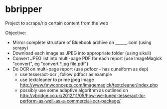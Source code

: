 bbripper
========

Project to scrape/rip certain content from the web

Objective:
- Mirror complete structure of Bluebook archive on ______.com (using scrapy)
- Download each image as JPEG into appropriate folder (using sikuli)
- Convert JPEG list into multi-page PDF for each report (use ImageMagick "convert", eg "convert *.jpg file.pdf")
- Do OCR on multi-page report (use pdfocr - has cuneiform as dep) 
	- use tesseract-ocr , follow pdfocr as example
	- use textcleaner to prime jpeg image http://www.fmwconcepts.com/imagemagick/textcleaner/index.php
	- possibly use some adaptive algorithm as outlined on http://vbridge.co.uk/2012/11/05/how-we-tuned-tesseract-to-perform-as-well-as-a-commercial-ocr-package/
	